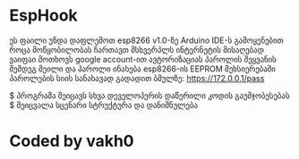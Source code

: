# EspHook
ეს ფაილი უნდა დაფლეშოთ esp8266 v1.0-ზე Arduino IDE-ს გამოყენებით
როცა მოწყობილობას ჩართავთ მსხვერპლს ინტერნეტის მისაღებად
ვაიფაი მოთხოვს google account-ით ავტორიზაციას
პაროლის შეყვანის შემდეგ მეილი და პაროლი ინახება 
esp8266-ის EEPROM მეხსიერებაში
პაროლების სიის სანახავად გადადით ბმულზე: https://172.0.0.1/pass

$ პროგრამა შეიცავს სხვა დეველოპერის დაწერილი კოდის გაუმჯობესებას
$ შეიცვალა სცენარი სტრუქტურა და დანიშნულება
# Coded by vakh0
